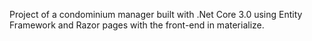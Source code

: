 Project of a condominium manager built with .Net Core 3.0 using Entity Framework and Razor pages with the front-end in materialize.
